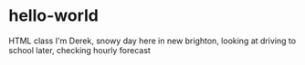 # hello-world
HTML class
I'm Derek, snowy day here in new brighton, looking at driving to school later, checking hourly forecast 
